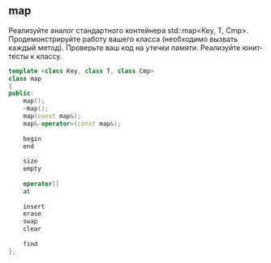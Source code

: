 ## map
Реализуйте аналог стандартного контейнера std::map<Key, T, Cmp>. Продемонстрируйте работу вашего класса (необходимо вызвать каждый метод). Проверьте ваш код на утечки памяти. Реализуйте юнит-тесты к классу.

```cpp
template <class Key, class T, class Cmp>
class map
{
public:
    map();
    ~map();
    map(const map&);
    map& operator=(const map&);
    
    begin
    end
    
    size
    empty
    
    operator[]
    at
    
    insert
    erase
    swap
    clear
    
    find
};
```
